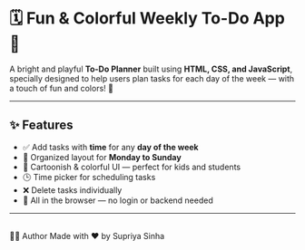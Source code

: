 # 🗓️ Fun & Colorful Weekly To-Do App 🎨

A bright and playful **To-Do Planner** built using **HTML, CSS, and JavaScript**, specially designed to help users plan tasks for each day of the week — with a touch of fun and colors! 🌈

---

## ✨ Features

- ✅ Add tasks with **time** for any **day of the week**
- 📅 Organized layout for **Monday to Sunday**
- 🎨 Cartoonish & colorful UI — perfect for kids and students
- 🕒 Time picker for scheduling tasks
- ❌ Delete tasks individually
- 💾 All in the browser — no login or backend needed

---
<br>
🙋‍♀️ Author
Made with ❤️ by Supriya Sinha


